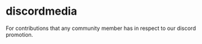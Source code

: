 # discordmedia
For contributions that any community member has in respect to our discord promotion.
